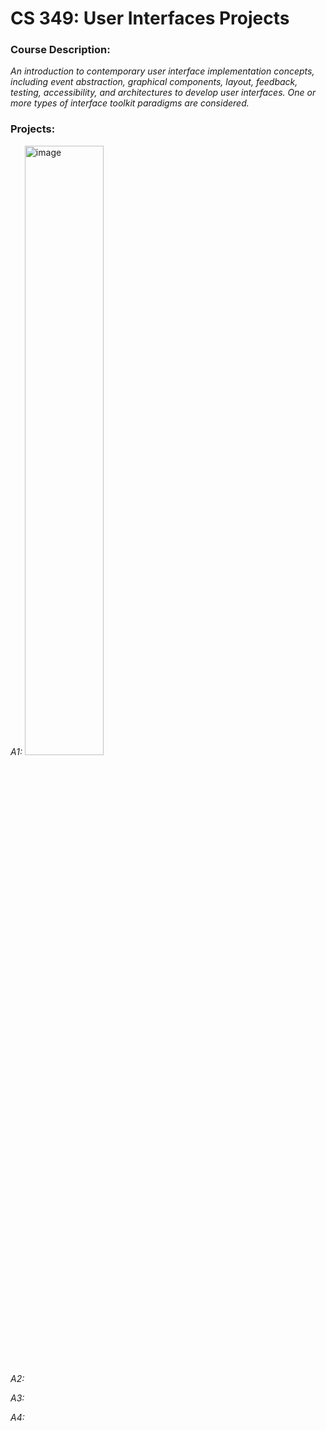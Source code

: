 # CS 349: User Interfaces Projects

### Course Description:
*An introduction to contemporary user interface implementation concepts, including event abstraction, graphical components, layout, feedback, testing, accessibility, and architectures to develop user interfaces. One or more types of interface toolkit paradigms are considered.*

### Projects:
*A1:*
<img src="https://github.com/Sirius-Hou/CS349-User-Interface-Design-Projects/assets/118148925/53170c0f-20d8-4e6a-a98c-320b7b8e9a3f" alt="image" width="50%" height="50%">

*A2:*


*A3:*

*A4:*

